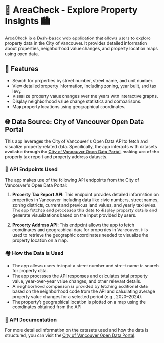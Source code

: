 # 🏡 AreaCheck - Explore Property Insights 🏙️

AreaCheck is a Dash-based web application that allows users to explore property data in the City of Vancouver. It provides detailed information about properties, neighborhood value changes, and property location maps using open data.

## 🚀 Features
- Search for properties by street number, street name, and unit number.
- View detailed property information, including zoning, year built, and tax levy.
- Visualize property value changes over the years with interactive graphs.
- Display neighborhood value change statistics and comparisons.
- Map property locations using geographical coordinates.

## 🌐 Data Source: City of Vancouver Open Data Portal

This app leverages the City of Vancouver's Open Data API to fetch and visualize property-related data. Specifically, the app interacts with datasets available through the [City of Vancouver Open Data Portal](https://opendata.vancouver.ca/explore/?disjunctive.features&disjunctive.theme&disjunctive.keyword&disjunctive.data-owner&disjunctive.data-team&sort=modified), making use of the property tax report and property address datasets.

### 🔗 API Endpoints Used
The app makes use of the following API endpoints from the City of Vancouver's Open Data Portal:

1. **Property Tax Report API**: This endpoint provides detailed information on properties in Vancouver, including data like civic numbers, street names, zoning districts, current and previous land values, and yearly tax levies. The app fetches and processes this data to display property details and generate visualizations based on the input provided by users.

2. **Property Address API**: This endpoint allows the app to fetch coordinates and geographical data for properties in Vancouver. It is used to retrieve the geographic coordinates needed to visualize the property location on a map.

### 🏘️ How the Data is Used

- The app allows users to input a street number and street name to search for property data.
- The app processes the API responses and calculates total property value, year-over-year value changes, and other relevant details.
- A neighborhood comparison is provided by fetching additional data based on the neighborhood code from the API and calculating average property value changes for a selected period (e.g., 2020–2024).
- The property’s geographical location is plotted on a map using the coordinates obtained from the API.

### 📄 API Documentation
For more detailed information on the datasets used and how the data is structured, you can visit the [City of Vancouver Open Data Portal](https://opendata.vancouver.ca/explore/?disjunctive.features&disjunctive.theme&disjunctive.keyword&disjunctive.data-owner&disjunctive.data-team&sort=modified).
